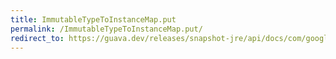 ```yaml
---
title: ImmutableTypeToInstanceMap.put
permalink: /ImmutableTypeToInstanceMap.put/
redirect_to: https://guava.dev/releases/snapshot-jre/api/docs/com/google/common/reflect/ImmutableTypeToInstanceMap.html#put-com.google.common.reflect.TypeToken-B-
---
```

